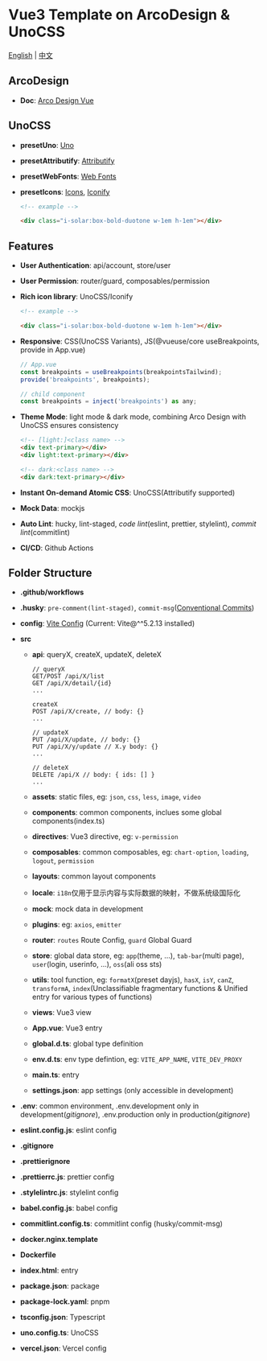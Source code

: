 # Vue3 Template on ArcoDesign & UnoCSS

[English](README.md) | [中文](README.zh-CN.md)

## ArcoDesign

- **Doc**: [Arco Design Vue](https://arco.design/vue/docs)

## UnoCSS

- **presetUno**: [Uno](https://unocss.dev/presets/uno)

- **presetAttributify**: [Attributify](https://unocss.dev/presets/attributify)

- **presetWebFonts**: [Web Fonts](https://unocss.dev/presets/web-fonts)

- **presetIcons**: [Icons](https://unocss.dev/presets/icons), [Iconify](https://icon-sets.iconify.design/)

  ```html
  <!-- example -->

  <div class="i-solar:box-bold-duotone w-1em h-1em"></div>
  ```

## Features

- **User Authentication**: api/account, store/user

- **User Permission**: router/guard, composables/permission

- **Rich icon library**: UnoCSS/Iconify

  ```html
  <!-- example -->

  <div class="i-solar:box-bold-duotone w-1em h-1em"></div>
  ```

- **Responsive**: CSS(UnoCSS Variants), JS(@vueuse/core useBreakpoints, provide in App.vue)

  ```js
  // App.vue
  const breakpoints = useBreakpoints(breakpointsTailwind);
  provide('breakpoints', breakpoints);

  // child component
  const breakpoints = inject('breakpoints') as any;
  ```

- **Theme Mode**: light mode & dark mode, combining Arco Design with UnoCSS ensures consistency

  ```html
  <!-- [light:]<class name> -->
  <div text-primary></div>
  <div light:text-primary></div>

  <!-- dark:<class name> -->
  <div dark:text-primary></div>
  ```

- **Instant On-demand Atomic CSS**: UnoCSS(Attributify supported)

- **Mock Data**: mockjs

- **Auto Lint**: hucky, lint-staged, _code lint_(eslint, prettier, stylelint), _commit lint_(commitlint)

- **CI/CD**: Github Actions

## Folder Structure

- **.github/workflows**

- **.husky**: `pre-comment(lint-staged)`, `commit-msg`([Conventional Commits](https://www.conventionalcommits.org/zh-hans/v1.0.0/))

- **config**: [Vite Config](https://cn.vitejs.dev/config/) (Current: Vite@^^5.2.13 installed)

- **src**

  - **api**: queryX, createX, updateX, deleteX

    ```http
    // queryX
    GET/POST /api/X/list
    GET /api/X/detail/{id}
    ...

    createX
    POST /api/X/create, // body: {}
    ...

    // updateX
    PUT /api/X/update, // body: {}
    PUT /api/X/y/update // X.y body: {}
    ...

    // deleteX
    DELETE /api/X // body: { ids: [] }
    ...
    ```

  - **assets**: static files, eg: `json`, `css`, `less`, `image`, `video`

  - **components**: common components, inclues some global components(index.ts)

  - **directives**: Vue3 directive, eg: `v-permission`

  - **composables**: common composables, eg: `chart-option`, `loading`, `logout`, `permission`

  - **layouts**: common layout components

  - **locale**: `i18n`仅用于显示内容与实际数据的映射，不做系统级国际化

  - **mock**: mock data in development

  - **plugins**: eg: `axios`, `emitter`

  - **router**: `routes` Route Config, `guard` Global Guard

  - **store**: global data store, eg: `app`(theme, ...), `tab-bar`(multi page), `user`(login, userinfo, ...), `oss`(ali oss sts)

  - **utils**: tool function, eg: `formatX`(preset dayjs), `hasX`, `isY`, `canZ`, `transformA`, `index`(Unclassifiable fragmentary functions & Unified entry for various types of functions)

  - **views**: Vue3 view

  - **App.vue**: Vue3 entry

  - **global.d.ts**: global type definition

  - **env.d.ts**: env type defintion, eg: `VITE_APP_NAME`, `VITE_DEV_PROXY`

  - **main.ts**: entry

  - **settings.json**: app settings (only accessible in development)

- **.env**: common environment, .env.development only in development(_gitignore_), .env.production only in production(_gitignore_)

- **eslint.config.js**: eslint config

- **.gitignore**

- **.prettierignore**

- **.prettierrc.js**: prettier config

- **.stylelintrc.js**: stylelint config

- **babel.config.js**: babel config

- **commitlint.config.ts**: commitlint config (husky/commit-msg)

- **docker.nginx.template**

- **Dockerfile**

- **index.html**: entry

- **package.json**: package

- **package-lock.yaml**: pnpm

- **tsconfig.json**: Typescript

- **uno.config.ts**: UnoCSS

- **vercel.json**: Vercel config
